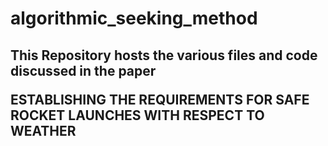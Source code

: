 # algorithmic_seeking_method

<h2> This Repository hosts the various files and code discussed in the paper

ESTABLISHING THE REQUIREMENTS FOR SAFE ROCKET LAUNCHES WITH RESPECT TO
WEATHER

